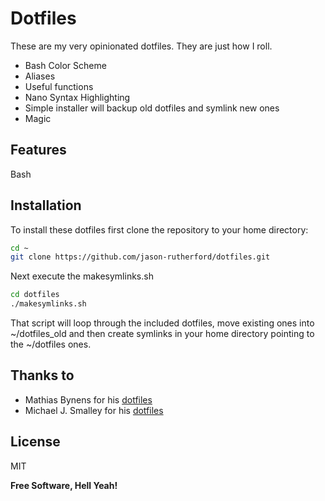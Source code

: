 Dotfiles
=========

These are my very opinionated dotfiles. They are just how I roll. 

  - Bash Color Scheme
  - Aliases
  - Useful functions
  - Nano Syntax Highlighting
  - Simple installer will backup old dotfiles and symlink new ones
  - Magic

Features
----
Bash

Installation
----
To install these dotfiles first clone the repository to your home directory:

```sh
cd ~
git clone https://github.com/jason-rutherford/dotfiles.git
```

Next execute the makesymlinks.sh

```sh
cd dotfiles
./makesymlinks.sh
```
That script will loop through the included dotfiles, move existing ones into ~/dotfiles_old and then create symlinks in your home directory pointing to the ~/dotfiles ones.

Thanks to
----
* Mathias Bynens for his [dotfiles](https://github.com/mathiasbynens/dotfiles)
* Michael J. Smalley for his [dotfiles](https://github.com/michaeljsmalley/dotfiles)




License
----

MIT

**Free Software, Hell Yeah!**
    